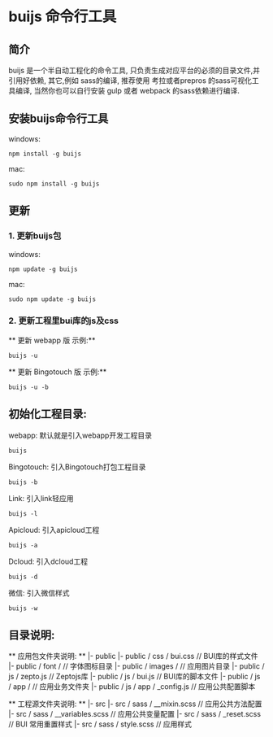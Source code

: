 # buijs 命令行工具

## 简介
buijs 是一个半自动工程化的命令工具, 只负责生成对应平台的必须的目录文件,并引用好依赖, 其它,例如 sass的编译, 推荐使用 考拉或者prepros 的sass可视化工具编译, 当然你也可以自行安装 gulp 或者 webpack 的sass依赖进行编译.

## 安装buijs命令行工具

windows: 
```
npm install -g buijs
```

mac: 
```
sudo npm install -g buijs
```

## 更新

### 1. 更新buijs包

windows: 
```
npm update -g buijs
```

mac: 
```
sudo npm update -g buijs
```

### 2. 更新工程里bui库的js及css

** 更新 webapp 版 示例:**
```
buijs -u 
```

** 更新 Bingotouch 版 示例:**
```
buijs -u -b
```

## 初始化工程目录:

webapp: 默认就是引入webapp开发工程目录
```
buijs
```

Bingotouch: 引入Bingotouch打包工程目录
```
buijs -b
```

Link: 引入link轻应用
```
buijs -l
```

Apicloud: 引入apicloud工程
```
buijs -a
```

Dcloud: 引入dcloud工程
```
buijs -d
```

微信: 引入微信样式
```
buijs -w
```

## 目录说明:

** 应用包文件夹说明: **
|- public
|- public / css / bui.css            // BUI库的样式文件
|- public / font /                   // 字体图标目录
|- public / images /                 // 应用图片目录
|- public / js  / zepto.js           // Zeptojs库
|- public / js  / bui.js             // BUI库的脚本文件
|- public / js  / app /              // 应用业务文件夹
|- public / js  / app / _config.js   // 应用公共配置脚本


** 工程源文件夹说明: **
|- src
|- src / sass  / __mixin.scss        // 应用公共方法配置
|- src / sass  / __variables.scss    // 应用公共变量配置
|- src / sass  / _reset.scss         // BUI 常用重置样式
|- src / sass  / style.scss          // 应用样式

